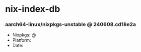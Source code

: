 # nix-index-db
### aarch64-linux/nixpkgs-unstable @ 240608.cd18e2a
- Nixpkgs: @[](https://github.com/NixOS/nixpkgs/commit/cd18e2ae9ab8e2a0a8d715b60c91b54c0ac35ff9)
- Platform: 
- Date: 

